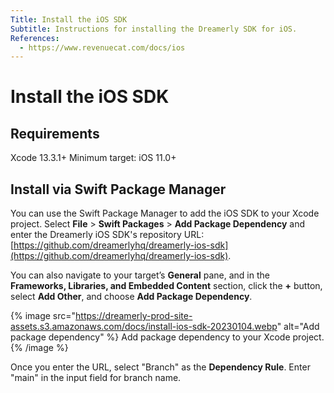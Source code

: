 ```yaml
---
Title: Install the iOS SDK
Subtitle: Instructions for installing the Dreamerly SDK for iOS.
References:
  - https://www.revenuecat.com/docs/ios
---
```


# Install the iOS SDK

## Requirements

Xcode 13.3.1+
Minimum target: iOS 11.0+

## Install via Swift Package Manager

You can use the Swift Package Manager to add the iOS SDK to your Xcode project. Select **File** > **Swift Packages** > **Add Package Dependency** and enter the Dreamerly iOS SDK's repository URL: [https://github.com/dreamerlyhq/dreamerly-ios-sdk](https://github.com/dreamerlyhq/dreamerly-ios-sdk).

You can also navigate to your target’s **General** pane, and in the **Frameworks, Libraries, and Embedded Content** section, click the **+** button, select **Add Other**, and choose **Add Package Dependency**.

{% image src="https://dreamerly-prod-site-assets.s3.amazonaws.com/docs/install-ios-sdk-20230104.webp" alt="Add package dependency" %}
Add package dependency to your Xcode project.
{% /image %}

Once you enter the URL, select "Branch" as the **Dependency Rule**. Enter "main" in the input field for branch name.
